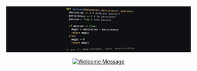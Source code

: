 <p align="center">
	<a href="">
		<img alt="Chokers's Banner"
			 src="https://github.com/mohamadchoker/Choker/blob/master/static/images/1629190135634.jpeg">
	</a>
</p>

<p align="center">
	<a href="">
		<img alt="Welcome Message"
			 src="https://readme-typing-svg.herokuapp.com/?lines=Welcome+to+Choker's+GitHub+page+:)&center=true&width=450&height=55">
	</a>
</p>

